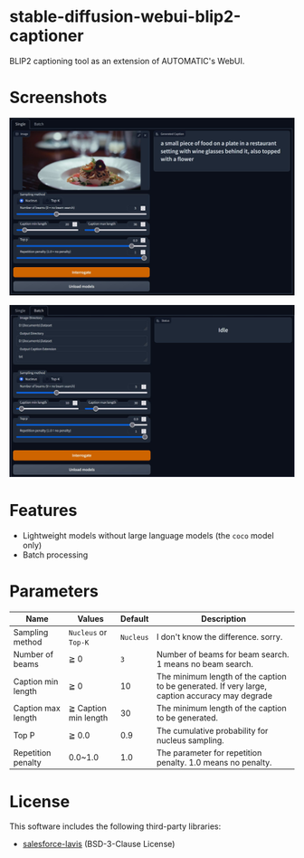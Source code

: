 # stable-diffusion-webui-blip2-captioner

BLIP2 captioning tool as an extension of AUTOMATIC's WebUI.

# Screenshots

![screenshot 1](./screenshots/screenshot-1.jpg)

![screenshot 2](./screenshots/screenshot-2.jpg)

# Features

- Lightweight models without large language models (the `coco` model only)
- Batch processing

# Parameters

| Name               | Values               | Default   | Description                                                                                    |
| ------------------ | -------------------- | --------- | ---------------------------------------------------------------------------------------------- |
| Sampling method    | `Nucleus` or `Top-K` | `Nucleus` | I don't know the difference. sorry.                                                            |
| Number of beams    | ≧ 0                  | `3`       | Number of beams for beam search. 1 means no beam search.                                       |
| Caption min length | ≧ 0                  | 10        | The minimum length of the caption to be generated. If very large, caption accuracy may degrade |
| Caption max length | ≧ Caption min length | 30        | The minimum length of the caption to be generated.                                             |
| Top P              | ≧ 0.0                | 0.9       | The cumulative probability for nucleus sampling.                                               |
| Repetition penalty | 0.0~1.0              | 1.0       | The parameter for repetition penalty. 1.0 means no penalty.                                    |

# License
This software includes the following third-party libraries:
- [salesforce-lavis](https://github.com/salesforce/LAVIS/tree/main/projects/blip2) (BSD-3-Clause License)


